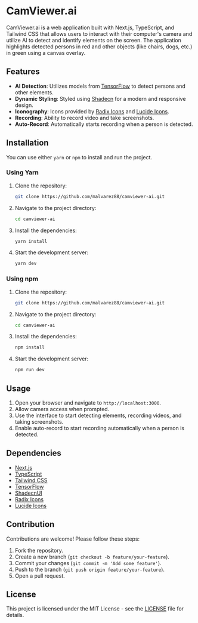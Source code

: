 # CamViewer.ai

CamViewer.ai is a web application built with Next.js, TypeScript, and Tailwind CSS that allows users to interact with their computer's camera and utilize AI to detect and identify elements on the screen. The application highlights detected persons in red and other objects (like chairs, dogs, etc.) in green using a canvas overlay. 

## Features

- **AI Detection**: Utilizes models from [TensorFlow](https://www.tensorflow.org) to detect persons and other elements.
- **Dynamic Styling**: Styled using [Shadecn](https://ui.shadcn.com/) for a modern and responsive design.
- **Iconography**: Icons provided by [Radix Icons](https://www.radix-ui.com/icons) and [Lucide Icons](https://lucide.dev/icons).
- **Recording**: Ability to record video and take screenshots.
- **Auto-Record**: Automatically starts recording when a person is detected.

## Installation

You can use either `yarn` or `npm` to install and run the project.

### Using Yarn

1. Clone the repository:
    ```sh
    git clone https://github.com/malvarez88/camviewer-ai.git
    ```
2. Navigate to the project directory:
    ```sh
    cd camviewer-ai
    ```
3. Install the dependencies:
    ```sh
    yarn install
    ```
4. Start the development server:
    ```sh
    yarn dev
    ```

### Using npm

1. Clone the repository:
    ```sh
    git clone https://github.com/malvarez88/camviewer-ai.git
    ```
2. Navigate to the project directory:
    ```sh
    cd camviewer-ai
    ```
3. Install the dependencies:
    ```sh
    npm install
    ```
4. Start the development server:
    ```sh
    npm run dev
    ```

## Usage

1. Open your browser and navigate to `http://localhost:3000`.
2. Allow camera access when prompted.
3. Use the interface to start detecting elements, recording videos, and taking screenshots.
4. Enable auto-record to start recording automatically when a person is detected.

## Dependencies

- [Next.js](https://nextjs.org/)
- [TypeScript](https://www.typescriptlang.org/)
- [Tailwind CSS](https://tailwindcss.com/)
- [TensorFlow](https://www.tensorflow.org)
- [ShadecnUI](https://ui.shadcn.com/)
- [Radix Icons](https://www.radix-ui.com/icons)
- [Lucide Icons](https://lucide.dev/icons)

## Contribution

Contributions are welcome! Please follow these steps:

1. Fork the repository.
2. Create a new branch (`git checkout -b feature/your-feature`).
3. Commit your changes (`git commit -m 'Add some feature'`).
4. Push to the branch (`git push origin feature/your-feature`).
5. Open a pull request.

## License

This project is licensed under the MIT License - see the [LICENSE](LICENSE) file for details.
